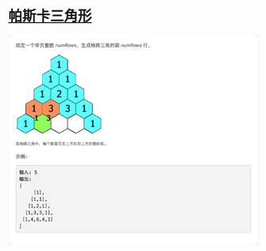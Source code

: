 # [帕斯卡三角形](https://leetcode-cn.com/explore/interview/card/top-interview-questions-easy/26/others/67/)

![generate](./imgs/generate.png)